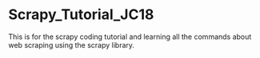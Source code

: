 # Scrapy_Tutorial_JC18
This is for the scrapy coding tutorial and learning all the commands about web scraping using the scrapy library. 
